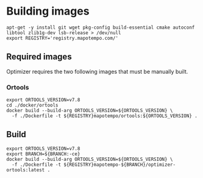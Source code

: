 # Building images

```
apt-get -y install git wget pkg-config build-essential cmake autoconf libtool zlib1g-dev lsb-release > /dev/null
export REGISTRY='registry.mapotempo.com/'
```

## Required images
Optimizer requires the two following images that must be manually built.

### Ortools

```
export ORTOOLS_VERSION=v7.8
cd ./docker/ortools
docker build --build-arg ORTOOLS_VERSION=${ORTOOLS_VERSION} \
  -f ./Dockerfile -t ${REGISTRY}mapotempo/ortools:${ORTOOLS_VERSION} .
```

## Build
```
export ORTOOLS_VERSION=v7.8
export BRANCH=${BRANCH:-ce}
docker build --build-arg ORTOOLS_VERSION=${ORTOOLS_VERSION} \
  -f ./Dockerfile -t ${REGISTRY}mapotempo-${BRANCH}/optimizer-ortools:latest .
```